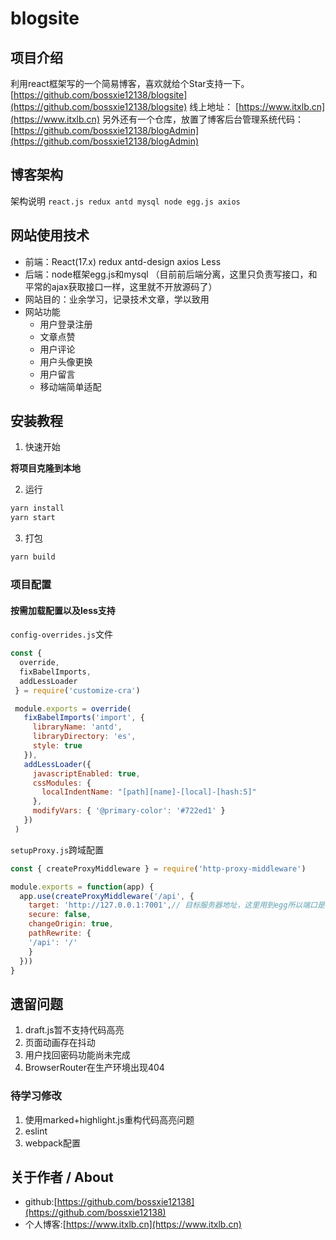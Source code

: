 # blogsite

## 项目介绍
利用react框架写的一个简易博客，喜欢就给个Star支持一下。
[https://github.com/bossxie12138/blogsite](https://github.com/bossxie12138/blogsite)
线上地址： [https://www.itxlb.cn](https://www.itxlb.cn)
另外还有一个仓库，放置了博客后台管理系统代码：[https://github.com/bossxie12138/blogAdmin](https://github.com/bossxie12138/blogAdmin)

## 博客架构
架构说明
`react.js redux antd mysql node egg.js axios `

## 网站使用技术

- 前端：React(17.x) redux antd-design axios Less
- 后端：node框架egg.js和mysql （目前前后端分离，这里只负责写接口，和平常的ajax获取接口一样，这里就不开放源码了）
- 网站目的：业余学习，记录技术文章，学以致用
- 网站功能
    - 用户登录注册
    - 文章点赞
    - 用户评论
    - 用户头像更换
    - 用户留言
    - 移动端简单适配

## 安装教程

1. 快速开始

**将项目克隆到本地**


2. 运行
```bash
yarn install
yarn start
```
3. 打包
```bash
yarn build
```



### 项目配置

#### 按需加载配置以及less支持
`config-overrides.js`文件

```js
const { 
  override,
  fixBabelImports,
  addLessLoader
 } = require('customize-cra')

 module.exports = override(
   fixBabelImports('import', {
     libraryName: 'antd',
     libraryDirectory: 'es',
     style: true
   }),
   addLessLoader({
     javascriptEnabled: true,
     cssModules: {
       localIndentName: "[path][name]-[local]-[hash:5]"
     },
     modifyVars: { '@primary-color': '#722ed1' }
   })
 )

```
`setupProxy.js`跨域配置
```js
const { createProxyMiddleware } = require('http-proxy-middleware')

module.exports = function(app) {
  app.use(createProxyMiddleware('/api', { 
    target: 'http://127.0.0.1:7001',// 目标服务器地址，这里用到egg所以端口是7001
    secure: false,
    changeOrigin: true,
    pathRewrite: {
    '/api': '/'
    }
  }))
}

```



## 遗留问题

1. draft.js暂不支持代码高亮
2. 页面动画存在抖动
3. 用户找回密码功能尚未完成
4. BrowserRouter在生产环境出现404


### 待学习修改
1. 使用marked+highlight.js重构代码高亮问题
2. eslint
3. webpack配置

## 关于作者 / About

- github:[https://github.com/bossxie12138](https://github.com/bossxie12138)
- 个人博客:[https://www.itxlb.cn](https://www.itxlb.cn)
